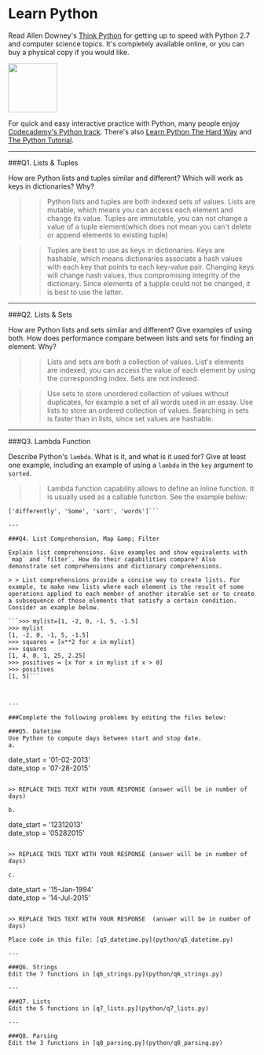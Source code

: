 # Learn Python

Read Allen Downey's [Think Python](http://www.greenteapress.com/thinkpython/) for getting up to speed with Python 2.7 and computer science topics. It's completely available online, or you can buy a physical copy if you would like.

<a href="http://www.greenteapress.com/thinkpython/"><img src="img/think_python.png" style="width: 100px;" target="_blank"></a>

For quick and easy interactive practice with Python, many people enjoy [Codecademy's Python track](http://www.codecademy.com/en/tracks/python). There's also [Learn Python The Hard Way](http://learnpythonthehardway.org/book/) and [The Python Tutorial](https://docs.python.org/2/tutorial/).

---

###Q1. Lists &amp; Tuples

How are Python lists and tuples similar and different? Which will work as keys in dictionaries? Why?

> > Python lists and tuples are both indexed sets of values. Lists are mutable, which means you can access each element and change its value. Tuples are immutable, you can not change a value of a tuple element(which does not mean you can't delete or append elements to existing tuple)


> >Tuples are best to use as keys in dictionaries. Keys are hashable, which means dictionaries associate a hash values with each key that points to each key-value pair. Changing keys will change hash values, thus compromising integrity of the dictionary. Since elements of a tupple could not be changed, it is best to use the latter.

---

###Q2. Lists &amp; Sets

How are Python lists and sets similar and different? Give examples of using both. How does performance compare between lists and sets for finding an element. Why?

> > Lists and sets are both a collection of values. List's elements are indexed, you can access the value of each element by using the corresponding index. Sets are not indexed.

> > Use sets to store unordered collection of values without duplicates, for example a set of all words used in an essay. Use lists to store an ordered collection of values. Searching in sets is faster than in lists, since set values are hashable.

---

###Q3. Lambda Function

Describe Python's `lambda`. What is it, and what is it used for? Give at least one example, including an example of using a `lambda` in the `key` argument to `sorted`.

> > Lambda function capability allows to define an inline function. It is usually used as a callable function. See the example below:


```sorted(['Some', 'words', 'sort', 'differently'], key=lambda word: word.lower())
['differently', 'Some', 'sort', 'words']```

---

###Q4. List Comprehension, Map &amp; Filter

Explain list comprehensions. Give examples and show equivalents with `map` and `filter`. How do their capabilities compare? Also demonstrate set comprehensions and dictionary comprehensions.

> > List comprehensions provide a concise way to create lists. For example, to make new lists where each element is the result of some operations applied to each member of another iterable set or to create a subsequence of those elements that satisfy a certain condition. Consider an example below.

```>>> mylist=[1, -2, 0, -1, 5, -1.5]
>>> mylist
[1, -2, 0, -1, 5, -1.5]
>>> squares = [x**2 for x in mylist]
>>> squares
[1, 4, 0, 1, 25, 2.25]
>>> positives = [x for x in mylist if x > 0]
>>> positives
[1, 5]```



---

###Complete the following problems by editing the files below:

###Q5. Datetime
Use Python to compute days between start and stop date.   
a.  

```
date_start = '01-02-2013'    
date_stop = '07-28-2015'
```

>> REPLACE THIS TEXT WITH YOUR RESPONSE (answer will be in number of days)

b.  
```
date_start = '12312013'  
date_stop = '05282015'  
```

>> REPLACE THIS TEXT WITH YOUR RESPONSE (answer will be in number of days)

c.  
```
date_start = '15-Jan-1994'      
date_stop = '14-Jul-2015'  
```

>> REPLACE THIS TEXT WITH YOUR RESPONSE  (answer will be in number of days)

Place code in this file: [q5_datetime.py](python/q5_datetime.py)

---

###Q6. Strings
Edit the 7 functions in [q6_strings.py](python/q6_strings.py)

---

###Q7. Lists
Edit the 5 functions in [q7_lists.py](python/q7_lists.py)

---

###Q8. Parsing
Edit the 3 functions in [q8_parsing.py](python/q8_parsing.py)





